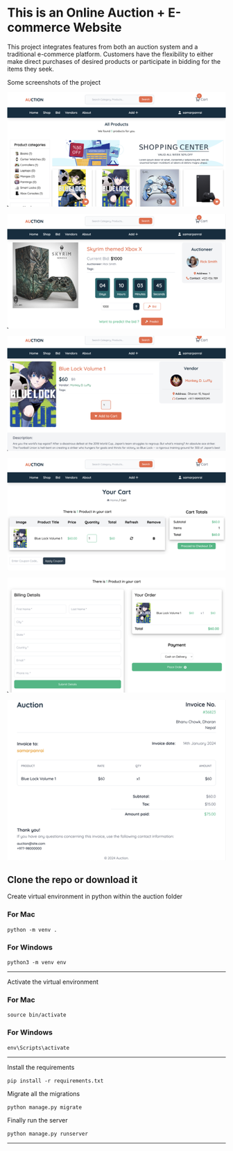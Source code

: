 # This is an Online Auction + E-commerce Website

This project integrates features from both an auction system and a traditional e-commerce platform. Customers have the flexibility to either make direct purchases of desired products or participate in bidding for the items they seek. 

Some screenshots of the project

![](assets/ss/ss.png)

![](assets/ss/ss1.png)

![](assets/ss/ss2.png)

![](assets/ss/ss3.png)

![](assets/ss/ss4.png)

![](assets/ss/ss5.png)

Clone the repo or download it 
---

Create virtual environment in python within the auction folder
### For Mac
```
python -m venv .
```

### For Windows
```
python3 -m venv env
```
---

Activate the virtual environment
### For Mac
```
source bin/activate
```
### For Windows
```
env\Scripts\activate
```
---

Install the requirements
```
pip install -r requirements.txt
```


Migrate all the migrations
```
python manage.py migrate
```


Finally run the server
```
python manage.py runserver
```
---



